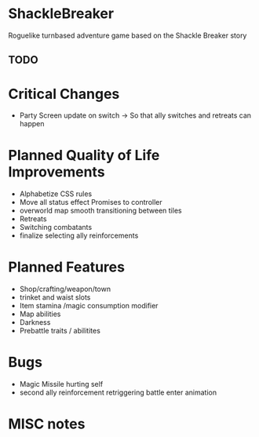 # ShackleBreaker
Roguelike turnbased adventure game based on the Shackle Breaker story

## TODO


# Critical Changes
* Party Screen update on switch -> So that ally switches and retreats can happen

# Planned Quality of Life Improvements
* Alphabetize CSS rules
* Move all status effect Promises to controller
* overworld map smooth transitioning between tiles
* Retreats
* Switching combatants
* finalize selecting ally reinforcements



# Planned Features
* Shop/crafting/weapon/town
* trinket and waist slots
* Item stamina /magic consumption modifier
* Map abilities
* Darkness
* Prebattle traits / abilitites




# Bugs
* Magic Missile hurting self
* second ally reinforcement retriggering battle enter animation


# MISC notes
